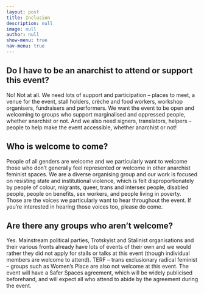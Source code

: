 ```yaml
---
layout: post
title: Inclusion
description: null
image: null
author: null
show-menu: true
nav-menu: true
---
```


## Do I have to be an anarchist to attend or support  this event?
No! Not at all. We need lots of support and participation – places to meet, a venue for the event, stall holders, crèche and food workers, workshop organisers, fundraisers and performers. We want the event to be open and welcoming to groups who support marginalised and oppressed people, whether anarchist or not. And we also need signers, translators, helpers – people to help make the event accessible, whether anarchist or not!

## Who is welcome to come?
People of all genders are welcome and we particularly want to welcome those who don’t generally feel represented or welcome in other anarchist feminist spaces. We are a diverse organising group and our work is focused on resisting state and institutional violence, which is felt disproportionately by people of colour, migrants, queer, trans and intersex people, disabled people, people on benefits, sex workers, and people living in poverty. Those are the voices we particularly want to hear throughout the event. If you’re interested in hearing those voices too, please do come.

## Are there any groups who aren’t welcome?
Yes. Mainstream political parties, Trotskyist and Stalinist organisations and their various fronts already have lots of events of their own and we would rather they did not apply for stalls or talks at this event (though individual members are welcome to attend). TERF – trans exclusionary radical feminist – groups such as Women’s Place are also not welcome at this event. The event will have a Safer Spaces agreement, which will be widely publicised beforehand, and will expect all who attend to abide by the agreement during the event.